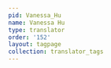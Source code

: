 ```yaml
---
pid: Vanessa_Hu
name: Vanessa Hu
type: translator
order: '152'
layout: tagpage
collection: translator_tags
---
```

